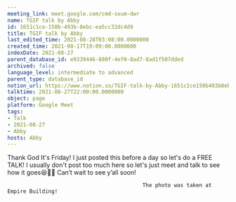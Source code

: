 ```yaml
---
meeting_link: meet.google.com/cmd-sxum-dwr
name: TGIF talk by Abby
id: 1651c1ce-150b-493b-8ebc-ea5cc32dc4d9
title: TGIF talk by Abby
last_edited_time: 2021-08-28T03:08:00.0000000
created_time: 2021-08-17T19:09:00.0000000
indexDate: 2021-08-27
parent_database_id: e9339446-880f-4ef0-8ad7-8ad1f507dded
archived: false
language_level: intermediate to advanced
parent_type: database_id
notion_url: https://www.notion.so/TGIF-talk-by-Abby-1651c1ce150b493b8ebcea5cc32dc4d9
talktime: 2021-08-27T22:00:00.0000000
object: page
platform: Google Meet
tags:
- Talk
- 2021-08-27
- Abby
hosts: Abby
---
```




Thank God It's Friday! I just posted this before a day so let's do a FREE TALK!
I usually don't post too much here so let's just meet and talk to see how it goes😆👍🏻
Can’t wait to see y’all soon!



                                               The photo was taken at Empire Building!











